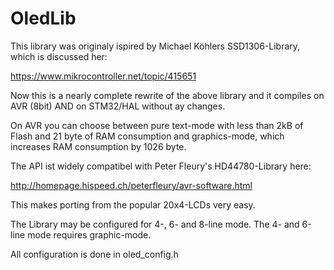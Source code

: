# OledLib
This library was originaly ispired by Michael Köhlers SSD1306-Library, which is discussed her:

https://www.mikrocontroller.net/topic/415651

Now this is a nearly complete rewrite of the above library and it compiles on AVR (8bit) AND on STM32/HAL without ay changes.

On AVR you can choose between pure text-mode with less than 2kB of Flash and 21 byte of RAM consumption and graphics-mode, which increases RAM consumption by 1026 byte.

The API ist widely compatibel with Peter Fleury's HD44780-Library here:

http://homepage.hispeed.ch/peterfleury/avr-software.html

This makes porting from the popular 20x4-LCDs very easy.

The Library may be configured for 4-, 6- and 8-line mode.
The 4- and 6-line mode requires graphic-mode.

All configuration is done in oled_config.h



